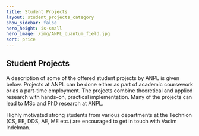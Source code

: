 ```yaml
---
title: Student Projects
layout: student_projects_category
show_sidebar: false
hero_height: is-small
hero_image: /img/ANPL_quantum_field.jpg 
sort: price
---
```


## Student Projects

A description of some of the offered student projects by ANPL is given below. Projects at ANPL can be done either as part of academic coursework or as a part-time employment. The projects combine theoretical and applied research with hands-on, practical implementation. Many of the projects can lead to MSc and PhD research at ANPL.

Highly motivated strong students from various departments at the Technion (CS, EE, DDS, AE, ME etc.) are encouraged to get in touch with Vadim Indelman. 
